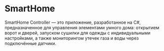 # SmartHome
SmartHome Controller — это приложение, разработанное на C#, предназначенное для управления элементами умного дома: открытием ворот и дверей, запуском сушилки для одежды с индивидуальными настройками, а также мониторингом утечек газа и воды через подключённые датчики.
